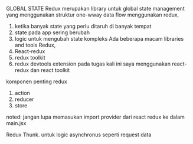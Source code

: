 GLOBAL STATE
Redux merupakan library untuk global state management yang menggunakan struktur one-wway data flow
menggunakan redux,
1. ketika banyak state yang perlu ditaruh di banyak tempat
2. state pada app sering berubah
3. logic untuk mengubah state kompleks
Ada beberapa macam libraries and tools Redux,
1. React-redux
2. redux toolkit
3. redux devtools extension
pada tugas kali ini saya menggunakan react-redux dan react toolkit

komponen penting redux
1. action
2. reducer
3. store

noted:
jangan lupa memasukan import provider dari react redux ke dalam main.jsx

Redux Thunk.
untuk logic asynchronus seperti request data


